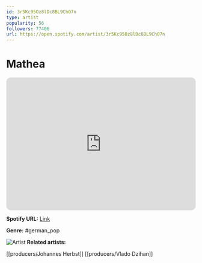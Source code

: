 ```yaml
---
id: 3r5Kc95Oz8lDc8BL9ChO7n
type: artist
popularity: 56
followers: 77406
url: https://open.spotify.com/artist/3r5Kc95Oz8lDc8BL9ChO7n
---
```

# Mathea

<iframe style="border-radius:12px" src="https://open.spotify.com/embed/artist/3r5Kc95Oz8lDc8BL9ChO7n" width="100%" height="352" frameBorder="0" allowfullscreen="" allow="autoplay; clipboard-write; encrypted-media; fullscreen; picture-in-picture" loading="lazy"></iframe>

**Spotify URL:** [Link](https://open.spotify.com/artist/3r5Kc95Oz8lDc8BL9ChO7n)

**Genre:**  #german_pop

![Artist](https://i.scdn.co/image/ab6761610000e5ebe2168e5ca58bccaa82441a6b)
**Related artists:**

[[producers/Johannes Herbst]]
[[producers/Vlado Dzihan]]
